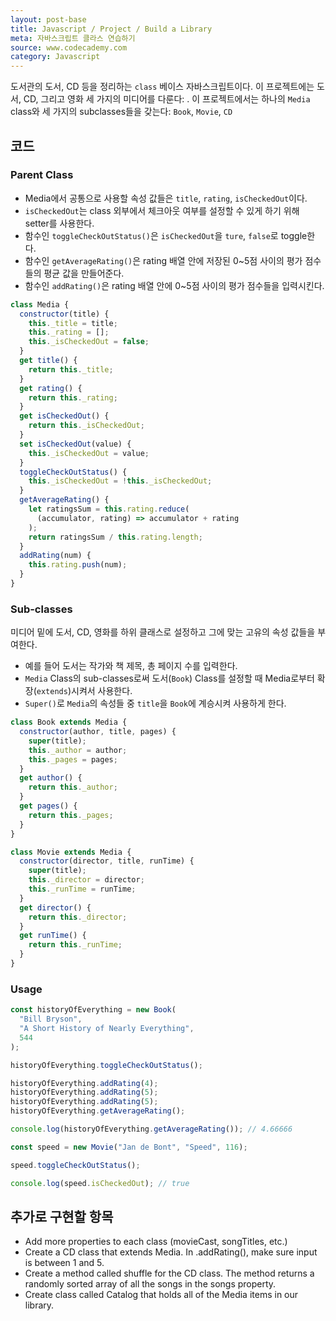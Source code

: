 ```yaml
---
layout: post-base
title: Javascript / Project / Build a Library
meta: 자바스크립트 클라스 연습하기
source: www.codecademy.com
category: Javascript
---
```

도서관의 도서, CD 등을 정리하는 `class` 베이스 자바스크립트이다. 이 프로젝트에는 도서, CD, 그리고 영화 세 가지의 미디어를 다룬다: . 이 프로젝트에서는 하나의 `Media` class와 세 가지의 subclasses들을 갖는다: `Book`, `Movie`, `CD`

## 코드

### Parent Class

- Media에서 공통으로 사용할 속성 값들은 `title`, `rating`, `isCheckedOut`이다.
- `isCheckedOut`는 class 외부에서 체크아웃 여부를 설정할 수 있게 하기 위해 setter를 사용한다.
- 함수인 `toggleCheckOutStatus()`은 `isCheckedOut`을 `ture`, `false`로 toggle한다.
- 함수인 `getAverageRating()`은 rating 배열 안에 저장된 0~5점 사이의 평가 점수들의 평균 값을 만들어준다.
- 함수인 `addRating()`은 rating 배열 안에 0~5점 사이의 평가 점수들을 입력시킨다.

```js
class Media {
  constructor(title) {
    this._title = title;
    this._rating = [];
    this._isCheckedOut = false;
  }
  get title() {
    return this._title;
  }
  get rating() {
    return this._rating;
  }
  get isCheckedOut() {
    return this._isCheckedOut;
  }
  set isCheckedOut(value) {
    this._isCheckedOut = value;
  }
  toggleCheckOutStatus() {
    this._isCheckedOut = !this._isCheckedOut;
  }
  getAverageRating() {
    let ratingsSum = this.rating.reduce(
      (accumulator, rating) => accumulator + rating
    );
    return ratingsSum / this.rating.length;
  }
  addRating(num) {
    this.rating.push(num);
  }
}
```

### Sub-classes

미디어 밑에 도서, CD, 영화를 하위 클래스로 설정하고 그에 맞는 고유의 속성 값들을 부여한다.

- 예를 들어 도서는 작가와 책 제목, 총 페이지 수를 입력한다.
- `Media` Class의 sub-classes로써 도서(`Book`) Class를 설정할 때 Media로부터 확장(`extends`)시켜서 사용한다.
- `Super()`로 `Media`의 속성들 중 `title`을 `Book`에 계승시켜 사용하게 한다.

```js
class Book extends Media {
  constructor(author, title, pages) {
    super(title);
    this._author = author;
    this._pages = pages;
  }
  get author() {
    return this._author;
  }
  get pages() {
    return this._pages;
  }
}

class Movie extends Media {
  constructor(director, title, runTime) {
    super(title);
    this._director = director;
    this._runTime = runTime;
  }
  get director() {
    return this._director;
  }
  get runTime() {
    return this._runTime;
  }
}
```

### Usage

```js
const historyOfEverything = new Book(
  "Bill Bryson",
  "A Short History of Nearly Everything",
  544
);

historyOfEverything.toggleCheckOutStatus();

historyOfEverything.addRating(4);
historyOfEverything.addRating(5);
historyOfEverything.addRating(5);
historyOfEverything.getAverageRating();

console.log(historyOfEverything.getAverageRating()); // 4.66666

const speed = new Movie("Jan de Bont", "Speed", 116);

speed.toggleCheckOutStatus();

console.log(speed.isCheckedOut); // true
```

## 추가로 구현할 항목

- Add more properties to each class (movieCast, songTitles, etc.)
- Create a CD class that extends Media.
In .addRating(), make sure input is between 1 and 5.
- Create a method called shuffle for the CD class. The method returns a randomly sorted array of all the songs in the songs property.
- Create class called Catalog that holds all of the Media items in our library.
